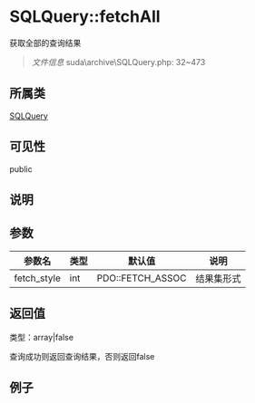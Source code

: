 # SQLQuery::fetchAll

获取全部的查询结果

> *文件信息* suda\archive\SQLQuery.php: 32~473

## 所属类 

[SQLQuery](../SQLQuery.md)

## 可见性

 public 

## 说明




## 参数


| 参数名 | 类型 | 默认值 | 说明 |
|--------|-----|-------|-------|
| fetch_style |  int | PDO::FETCH_ASSOC |  结果集形式 |



## 返回值

类型：array|false

 查询成功则返回查询结果，否则返回false



## 例子

